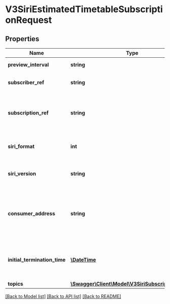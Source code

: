 # V3SiriEstimatedTimetableSubscriptionRequest

## Properties
Name | Type | Description | Notes
------------ | ------------- | ------------- | -------------
**preview_interval** | **string** | Siri Preview Interval | 
**subscriber_ref** | **string** | Siri Subscriber Ref | 
**subscription_ref** | **string** | Siri Subscription Ref - Unique to a Subscriber Ref | 
**siri_format** | **int** | Siri Message Format &#39;xml&#39; or &#39;json&#39; | 
**siri_version** | **string** | Siri Message Version &#39;1.3&#39; or &#39;2.0&#39; | 
**consumer_address** | **string** | Siri Consumer Address - Baseline and Updates will be sent to this address | 
**initial_termination_time** | [**\DateTime**](\DateTime.md) | Siri Initial Termination Time - Expiry of the subscription | 
**topics** | [**\Swagger\Client\Model\V3SiriSubscriptionTopic[]**](V3SiriSubscriptionTopic.md) |  | 

[[Back to Model list]](../README.md#documentation-for-models) [[Back to API list]](../README.md#documentation-for-api-endpoints) [[Back to README]](../README.md)


